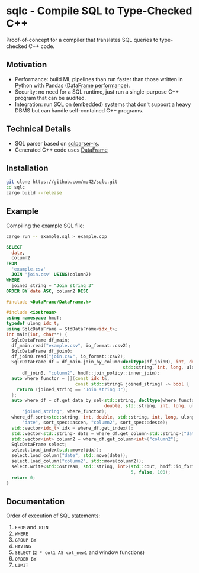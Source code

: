 # sqlc - Compile SQL to Type-Checked C++

Proof-of-concept for a compiler that translates SQL queries to type-checked C++ code.

## Motivation
- Performance: build ML pipelines than run faster than those written in Python with Pandas ([DataFrame performance](https://github.com/hosseinmoein/DataFrame?tab=readme-ov-file#performance)).
- Security: no need for a SQL runtime, just run a single-purpose C++ program that can be audited.
- Integration: run SQL on (embedded) systems that don't support a heavy DBMS but can handle self-contained C++ programs.

## Technical Details
- SQL parser based on [sqlparser-rs](https://github.com/sqlparser-rs/sqlparser-rs).
- Generated C++ code uses [DataFrame](https://github.com/hosseinmoein/DataFrame)

## Installation
```sh
git clone https://github.com/mo42/sqlc.git
cd sqlc
cargo build --release
```

## Example

Compiling the example SQL file:
```sh
cargo run -- example.sql > example.cpp
```

```sql
SELECT
  date,
  column2
FROM
  'example.csv'
  JOIN 'join.csv' USING(column2)
WHERE
  joined_string = "Join string 3"
ORDER BY date ASC, column2 DESC
```

```cpp
#include <DataFrame/DataFrame.h>

#include <iostream>
using namespace hmdf;
typedef ulong idx_t;
using SqlcDataFrame = StdDataFrame<idx_t>;
int main(int, char**) {
  SqlcDataFrame df_main;
  df_main.read("example.csv", io_format::csv2);
  SqlcDataFrame df_join0;
  df_join0.read("join.csv", io_format::csv2);
  SqlcDataFrame df = df_main.join_by_column<decltype(df_join0), int, double,
                                            std::string, int, long, ulong>(
      df_join0, "column2", hmdf::join_policy::inner_join);
  auto where_functor = [](const idx_t&,
                          const std::string& joined_string) -> bool {
    return (joined_string == "Join string 3");
  };
  auto where_df = df.get_data_by_sel<std::string, decltype(where_functor),
                                     double, std::string, int, long, ulong>(
      "joined_string", where_functor);
  where_df.sort<std::string, int, double, std::string, int, long, ulong>(
      "date", sort_spec::ascen, "column2", sort_spec::desce);
  std::vector<idx_t> idx = where_df.get_index();
  std::vector<std::string> date = where_df.get_column<std::string>("date");
  std::vector<int> column2 = where_df.get_column<int>("column2");
  SqlcDataFrame select;
  select.load_index(std::move(idx));
  select.load_column("date", std::move(date));
  select.load_column("column2", std::move(column2));
  select.write<std::ostream, std::string, int>(std::cout, hmdf::io_format::csv,
                                               5, false, 100);
  return 0;
}
```

## Documentation

Order of execution of SQL statements:
1. `FROM` and `JOIN`
2. `WHERE`
3. `GROUP BY`
4. `HAVING`
5. `SELECT` (`2 * col1 AS col_new1` and window functions)
6. `ORDER BY`
7. `LIMIT`
